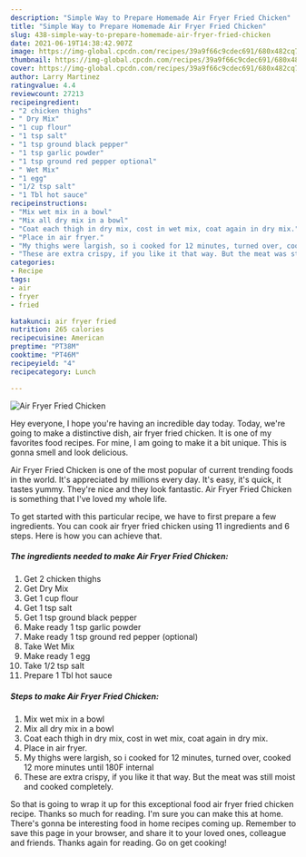 ```yaml
---
description: "Simple Way to Prepare Homemade Air Fryer Fried Chicken"
title: "Simple Way to Prepare Homemade Air Fryer Fried Chicken"
slug: 438-simple-way-to-prepare-homemade-air-fryer-fried-chicken
date: 2021-06-19T14:38:42.907Z
image: https://img-global.cpcdn.com/recipes/39a9f66c9cdec691/680x482cq70/air-fryer-fried-chicken-recipe-main-photo.jpg
thumbnail: https://img-global.cpcdn.com/recipes/39a9f66c9cdec691/680x482cq70/air-fryer-fried-chicken-recipe-main-photo.jpg
cover: https://img-global.cpcdn.com/recipes/39a9f66c9cdec691/680x482cq70/air-fryer-fried-chicken-recipe-main-photo.jpg
author: Larry Martinez
ratingvalue: 4.4
reviewcount: 27213
recipeingredient:
- "2 chicken thighs"
- " Dry Mix"
- "1 cup flour"
- "1 tsp salt"
- "1 tsp ground black pepper"
- "1 tsp garlic powder"
- "1 tsp ground red pepper optional"
- " Wet Mix"
- "1 egg"
- "1/2 tsp salt"
- "1 Tbl hot sauce"
recipeinstructions:
- "Mix wet mix in a bowl"
- "Mix all dry mix in a bowl"
- "Coat each thigh in dry mix, cost in wet mix, coat again in dry mix."
- "Place in air fryer."
- "My thighs were largish, so i cooked for 12 minutes, turned over, cooked 12 more minutes until 180F internal"
- "These are extra crispy, if you like it that way. But the meat was still moist and cooked completely."
categories:
- Recipe
tags:
- air
- fryer
- fried

katakunci: air fryer fried 
nutrition: 265 calories
recipecuisine: American
preptime: "PT38M"
cooktime: "PT46M"
recipeyield: "4"
recipecategory: Lunch

---
```



![Air Fryer Fried Chicken](https://img-global.cpcdn.com/recipes/39a9f66c9cdec691/680x482cq70/air-fryer-fried-chicken-recipe-main-photo.jpg)

Hey everyone, I hope you're having an incredible day today. Today, we're going to make a distinctive dish, air fryer fried chicken. It is one of my favorites food recipes. For mine, I am going to make it a bit unique. This is gonna smell and look delicious.

Air Fryer Fried Chicken is one of the most popular of current trending foods in the world. It's appreciated by millions every day. It's easy, it's quick, it tastes yummy. They're nice and they look fantastic. Air Fryer Fried Chicken is something that I've loved my whole life.




To get started with this particular recipe, we have to first prepare a few ingredients. You can cook air fryer fried chicken using 11 ingredients and 6 steps. Here is how you can achieve that.

<!--inarticleads1-->

##### The ingredients needed to make Air Fryer Fried Chicken:

1. Get 2 chicken thighs
1. Get  Dry Mix
1. Get 1 cup flour
1. Get 1 tsp salt
1. Get 1 tsp ground black pepper
1. Make ready 1 tsp garlic powder
1. Make ready 1 tsp ground red pepper (optional)
1. Take  Wet Mix
1. Make ready 1 egg
1. Take 1/2 tsp salt
1. Prepare 1 Tbl hot sauce




<!--inarticleads2-->

##### Steps to make Air Fryer Fried Chicken:

1. Mix wet mix in a bowl
1. Mix all dry mix in a bowl
1. Coat each thigh in dry mix, cost in wet mix, coat again in dry mix.
1. Place in air fryer.
1. My thighs were largish, so i cooked for 12 minutes, turned over, cooked 12 more minutes until 180F internal
1. These are extra crispy, if you like it that way. But the meat was still moist and cooked completely.




So that is going to wrap it up for this exceptional food air fryer fried chicken recipe. Thanks so much for reading. I'm sure you can make this at home. There's gonna be interesting food in home recipes coming up. Remember to save this page in your browser, and share it to your loved ones, colleague and friends. Thanks again for reading. Go on get cooking!
